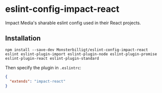# eslint-config-impact-react

Impact Media's sharable eslint config used in their React projects.

## Installation

`npm install --save-dev Monsterbilligt/eslint-config-impact-react eslint eslint-plugin-import eslint-plugin-node eslint-plugin-promise eslint-plugin-react eslint-plugin-standard`

Then specify the plugin in `.eslintrc`:

```json
{
  "extends": "impact-react"
}
```
